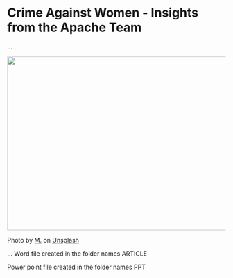 # Crime Against Women - Insights from the Apache Team
...

<img src="https://user-images.githubusercontent.com/75077076/152415838-f7eb48e9-a4fa-4f0a-b184-b9e2ae798792.jpg" height="400" width="650" />

Photo by <a href="https://unsplash.com/@mxsh?utm_source=unsplash&utm_medium=referral&utm_content=creditCopyText">M.</a> on <a href="https://unsplash.com/s/photos/sad-woman?utm_source=unsplash&utm_medium=referral&utm_content=creditCopyText">Unsplash</a>
  
  
...
Word file created in the folder names ARTICLE

Power point file created in the folder names PPT

